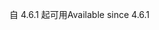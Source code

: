 <span data-ttu-id="6df75-101">自 4.6.1 起可用</span><span class="sxs-lookup"><span data-stu-id="6df75-101">Available since 4.6.1</span></span>